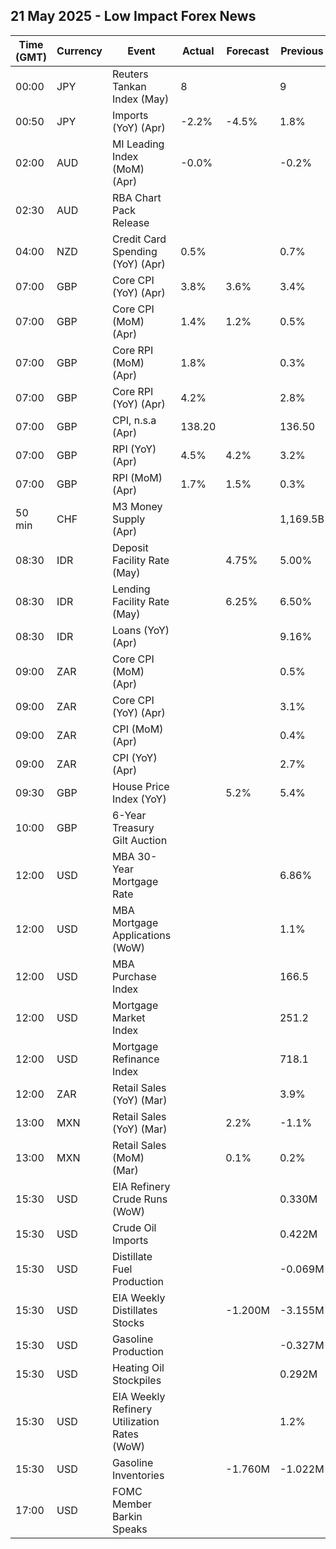 ## 21 May 2025 - Low Impact Forex News

| Time (GMT) | Currency | Event | Actual | Forecast | Previous |
|------|----------|-------|--------|----------|----------|
| 00:00 | JPY | Reuters Tankan Index (May) | 8 |  | 9 |
| 00:50 | JPY | Imports (YoY) (Apr) | -2.2% | -4.5% | 1.8% |
| 02:00 | AUD | MI Leading Index (MoM) (Apr) | -0.0% |  | -0.2% |
| 02:30 | AUD | RBA Chart Pack Release |  |  |  |
| 04:00 | NZD | Credit Card Spending (YoY) (Apr) | 0.5% |  | 0.7% |
| 07:00 | GBP | Core CPI (YoY) (Apr) | 3.8% | 3.6% | 3.4% |
| 07:00 | GBP | Core CPI (MoM) (Apr) | 1.4% | 1.2% | 0.5% |
| 07:00 | GBP | Core RPI (MoM) (Apr) | 1.8% |  | 0.3% |
| 07:00 | GBP | Core RPI (YoY) (Apr) | 4.2% |  | 2.8% |
| 07:00 | GBP | CPI, n.s.a (Apr) | 138.20 |  | 136.50 |
| 07:00 | GBP | RPI (YoY) (Apr) | 4.5% | 4.2% | 3.2% |
| 07:00 | GBP | RPI (MoM) (Apr) | 1.7% | 1.5% | 0.3% |
| 50 min | CHF | M3 Money Supply (Apr) |  |  | 1,169.5B |
| 08:30 | IDR | Deposit Facility Rate (May) |  | 4.75% | 5.00% |
| 08:30 | IDR | Lending Facility Rate (May) |  | 6.25% | 6.50% |
| 08:30 | IDR | Loans (YoY) (Apr) |  |  | 9.16% |
| 09:00 | ZAR | Core CPI (MoM) (Apr) |  |  | 0.5% |
| 09:00 | ZAR | Core CPI (YoY) (Apr) |  |  | 3.1% |
| 09:00 | ZAR | CPI (MoM) (Apr) |  |  | 0.4% |
| 09:00 | ZAR | CPI (YoY) (Apr) |  |  | 2.7% |
| 09:30 | GBP | House Price Index (YoY) |  | 5.2% | 5.4% |
| 10:00 | GBP | 6-Year Treasury Gilt Auction |  |  |  |
| 12:00 | USD | MBA 30-Year Mortgage Rate |  |  | 6.86% |
| 12:00 | USD | MBA Mortgage Applications (WoW) |  |  | 1.1% |
| 12:00 | USD | MBA Purchase Index |  |  | 166.5 |
| 12:00 | USD | Mortgage Market Index |  |  | 251.2 |
| 12:00 | USD | Mortgage Refinance Index |  |  | 718.1 |
| 12:00 | ZAR | Retail Sales (YoY) (Mar) |  |  | 3.9% |
| 13:00 | MXN | Retail Sales (YoY) (Mar) |  | 2.2% | -1.1% |
| 13:00 | MXN | Retail Sales (MoM) (Mar) |  | 0.1% | 0.2% |
| 15:30 | USD | EIA Refinery Crude Runs (WoW) |  |  | 0.330M |
| 15:30 | USD | Crude Oil Imports |  |  | 0.422M |
| 15:30 | USD | Distillate Fuel Production |  |  | -0.069M |
| 15:30 | USD | EIA Weekly Distillates Stocks |  | -1.200M | -3.155M |
| 15:30 | USD | Gasoline Production |  |  | -0.327M |
| 15:30 | USD | Heating Oil Stockpiles |  |  | 0.292M |
| 15:30 | USD | EIA Weekly Refinery Utilization Rates (WoW) |  |  | 1.2% |
| 15:30 | USD | Gasoline Inventories |  | -1.760M | -1.022M |
| 17:00 | USD | FOMC Member Barkin Speaks |  |  |  |
